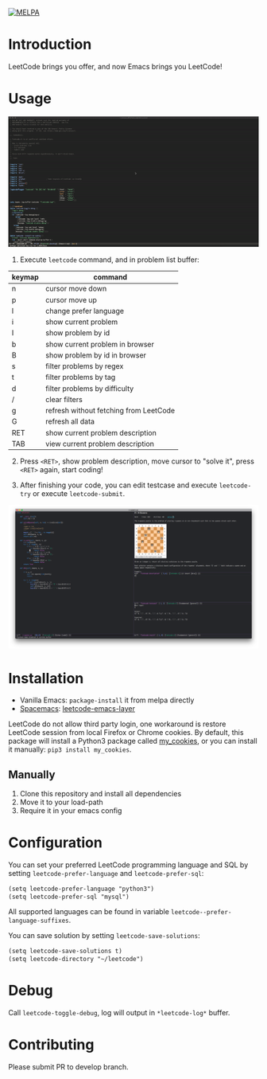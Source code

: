 [![MELPA](https://melpa.org/packages/leetcode-badge.svg)](https://melpa.org/#/leetcode)
# Introduction

LeetCode brings you offer, and now Emacs brings you LeetCode!

# Usage

![screencast](images/screencast.gif)

1. Execute `leetcode` command, and in problem list buffer:

| keymap | command                                |
|--------|----------------------------------------|
| n      | cursor move down                       |
| p      | cursor move up                         |
| l      | change prefer language                 |
| i      | show current problem                   |
| I      | show problem by id                     |
| b      | show current problem in browser        |
| B      | show problem by id in browser          |
| s      | filter problems by regex               |
| t      | filter problems by tag                 |
| d      | filter problems by difficulty          |
| /      | clear filters                          |
| g      | refresh without fetching from LeetCode |
| G      | refresh all data                       |
| RET    | show current problem description       |
| TAB    | view current problem description       |

2. Press `<RET>`, show problem description, move cursor to "solve it", press
   `<RET>` again, start coding!

3. After finishing your code, you can edit testcase and execute `leetcode-try`
   or execute `leetcode-submit`.

![leetcode-submit](images/leetcode-submit.png)

# Installation

- Vanilla Emacs: `package-install` it from melpa directly
- [Spacemacs](https://github.com/syl20bnr/spacemacs):
  [leetcode-emacs-layer](https://github.com/anmoljagetia/leetcode-emacs-layer)

LeetCode do not allow third party login, one workaround is restore LeetCode
session from local Firefox or Chrome cookies. By default, this package will
install a Python3 package called
[my\_cookies](https://github.com/kaiwk/my_cookies), or you can install it
manually: `pip3 install my_cookies`.

## Manually

1. Clone this repository and install all dependencies
2. Move it to your load-path
3. Require it in your emacs config

# Configuration

You can set your preferred LeetCode programming language and SQL by setting
`leetcode-prefer-language` and `leetcode-prefer-sql`:

```elisp
(setq leetcode-prefer-language "python3")
(setq leetcode-prefer-sql "mysql")
```

All supported languages can be found in variable
`leetcode--prefer-language-suffixes`.

You can save solution by setting `leetcode-save-solutions`:

```elisp
(setq leetcode-save-solutions t)
(setq leetcode-directory "~/leetcode")
```

# Debug

Call `leetcode-toggle-debug`, log will output in `*leetcode-log*` buffer.

# Contributing

Please submit PR to develop branch.
